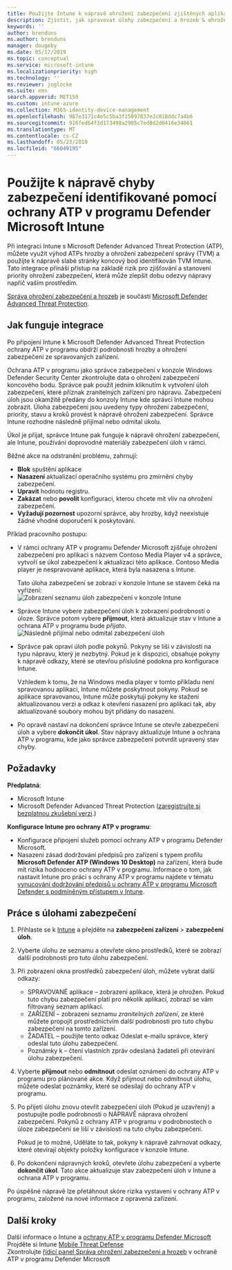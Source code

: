 ```yaml
---
title: Použijte Intune k nápravě ohrožení zabezpečení zjištěných aplikací Microsoft Defender ATP – Azure | Dokumentace Microsoftu
description: Zjistit, jak spravovat úlohy zabezpečení a hrozeb & ohrožení zabezpečení správy, část z Microsoft Defender Advanced Threat Protection (ATP) z konzoly Intune.
keywords: ''
author: brenduns
ms.author: brenduns
manager: dougeby
ms.date: 05/17/2019
ms.topic: conceptual
ms.service: microsoft-intune
ms.localizationpriority: high
ms.technology: ''
ms.reviewer: joglocke
ms.suite: ems
search.appverid: MET150
ms.custom: intune-azure
ms.collection: M365-identity-device-management
ms.openlocfilehash: 987e3171c4e5c5ba3f15097837e2c018ddc7a4b6
ms.sourcegitcommit: 916fed64f3d173498a2905c7ed8d2d6416e34061
ms.translationtype: MT
ms.contentlocale: cs-CZ
ms.lasthandoff: 05/23/2019
ms.locfileid: "66049195"
---
```

# <a name="use-intune-to-remediate-vulnerabilities-identified-by-microsoft-defender-atp"></a>Použijte k nápravě chyby zabezpečení identifikované pomocí ochrany ATP v programu Defender Microsoft Intune  

Při integraci Intune s Microsoft Defender Advanced Threat Protection (ATP), můžete využít výhod ATPs hrozby a ohrožení zabezpečení správy (TVM) a použijte k nápravě slabé stránky koncový bod identifikován TVM Intune. Tato integrace přináší přístup na základě rizik pro zjišťování a stanovení priority ohrožení zabezpečení, která může zlepšit dobu odezvy nápravy napříč vaším prostředím.  

[Správa ohrožení zabezpečení a hrozeb](https://docs.microsoft.com/windows/security/threat-protection/windows-defender-atp/next-gen-threat-and-vuln-mgt) je součástí [Microsoft Defender Advanced Threat Protection](https://docs.microsoft.com/windows/security/threat-protection/windows-defender-atp/windows-defender-advanced-threat-protection).  

## <a name="how-integration-works"></a>Jak funguje integrace  

Po připojení Intune k Microsoft Defender Advanced Threat Protection ochrany ATP v programu obdrží podrobnosti hrozby a ohrožení zabezpečení ze spravovaných zařízení.  

Ochrana ATP v programu jako správce zabezpečení v konzole Windows Defender Security Center zkontrolujte data o ohrožení zabezpečení koncového bodu. Správce pak použít jedním kliknutím k vytvoření úloh zabezpečení, které příznak zranitelných zařízení pro nápravu. Zabezpečení úloh jsou okamžitě předány do konzoly Intune kde správci Intune mohou zobrazit. Úloha zabezpečení jsou uvedeny typy ohrožení zabezpečení, priority, stavu a kroků provést k nápravě ohrožení zabezpečení. Správce Intune rozhodne následně přijímal nebo odmítal úkolu.  

Úkol je přijat, správce Intune pak funguje k nápravě ohrožení zabezpečení, ale Intune, používání doprovodné materiály zabezpečení úloh v rámci.  

Běžné akce na odstranění problému, zahrnují:  
- **Blok** spuštění aplikace  
- **Nasazení** aktualizací operačního systému pro zmírnění chyby zabezpečení.  
- **Upravit** hodnotu registru.  
- **Zakázat** nebo **povolit** konfiguraci, kterou chcete mít vliv na ohrožení zabezpečení.  
- **Vyžadují pozornost** upozorní správce, aby hrozby, když neexistuje žádné vhodné doporučení k poskytování.  

Příklad pracovního postupu:  
- V rámci ochrany ATP v programu Defender Microsoft zjišťuje ohrožení zabezpečení pro aplikaci s názvem Contoso Media Player v4 a správce, vytvoří se úkol zabezpečení k aktualizaci této aplikace. Contoso Media player je nespravované aplikace, která byla nasazena s Intune.  

  Tato úloha zabezpečení se zobrazí v konzole Intune se stavem čeká na vyřízení:  
  ![Zobrazení seznamu úloh zabezpečení v konzole Intune](./media/atp-manage-vulnerabilities/temp-security-tasks.png)
 
- Správce Intune vybere zabezpečení úloh k zobrazení podrobností o úloze.  Správce potom vybere **přijmout**, která aktualizuje stav v Intune a ochrana ATP v programu bude *přijato*.  
  ![Následně přijímal nebo odmítal zabezpečení úloh](./media/atp-manage-vulnerabilities/temp-accept-task.png) 
 
- Správce pak opraví úloh podle pokynů.  Pokyny se liší v závislosti na typu nápravu, který je nezbytný. Pokud je k dispozici, obsahuje pokyny k nápravě odkazy, které se otevřou příslušné podokna pro konfigurace Intune. 

  Vzhledem k tomu, že na Windows media player v tomto příkladu není spravovanou aplikaci, Intune můžete poskytnout pokyny. Pokud se aplikace spravovanou, Intune může poskytují pokyny ke stažení aktualizovanou verzi a odkaz k otevření nasazení pro aplikaci tak, aby aktualizované soubory mohou být přidány do nasazení. 

- Po opravě nastaví na dokončení správce Intune se otevře zabezpečení úloh a vybere **dokončit úkol**.  Stav nápravy aktualizuje Intune a ochrana ATP v programu, kde jako správce zabezpečení potvrdit upravený stav chyby.  

## <a name="prerequisites"></a>Požadavky  

**Předplatná**:  
- Microsoft Intune  
- Microsoft Defender Advanced Threat Protection ([zaregistrujte si bezplatnou zkušební verzi](https://www.microsoft.com/WindowsForBusiness/windows-atp?ocid=docs-wdatp-main-abovefoldlink).)  

**Konfigurace Intune pro ochrany ATP v programu**:  
- Konfigurace připojení služeb pomocí ochrany ATP v programu Defender Microsoft.  
- Nasazení zásad dodržování předpisů pro zařízení s typem profilu **Microsoft Defender ATP (Windows 10 Desktop)** na zařízení, která bude mít rizika hodnoceno ochrany ATP v programu.
  Informace o tom, jak nastavit Intune pro práci s ochrany ATP v programu najdete v tématu [vynucování dodržování předpisů u ochrany ATP v programu Microsoft Defender s podmíněným přístupem v Intune](https://docs.microsoft.com/intune/advanced-threat-protection#enable-windows-defender-atp-in-intune).  

## <a name="work-with-security-tasks"></a>Práce s úlohami zabezpečení  

1. Přihlaste se k [Intune](https://go.microsoft.com/fwlink/?linkid=2090973) a přejděte na **zabezpečení zařízení** > **zabezpečení úloh**.  
2. Vyberte úlohu ze seznamu a otevřete okno prostředků, které se zobrazí další podrobnosti pro tuto úlohu zabezpečení.  
3. Při zobrazení okna prostředků zabezpečení úloh, můžete vybrat další odkazy:  
   - SPRAVOVANÉ aplikace – zobrazení aplikace, která je ohrožen. Pokud tuto chybu zabezpečení platí pro několik aplikací, zobrazí se vám filtrovaný seznam aplikací.  
   - ZAŘÍZENÍ – zobrazení seznamu *zranitelných zařízení*, ze které můžete propojit prostřednictvím další podrobnosti pro tuto chybu zabezpečení na tomto zařízení.  
   - ŽADATEL – použijte tento odkaz Odeslat e-mailu správce, který odeslal tuto úlohu zabezpečení.  
   - Poznámky k – čtení vlastních zpráv odeslaná žadateli při otevírání úlohu zabezpečení.  
4. Vyberte **přijmout** nebo **odmítnout** odeslat oznámení do ochrany ATP v programu pro plánované akce. Když přijmout nebo odmítnout úlohu, můžete odeslat poznámky, které se odesílají do ochrany ATP v programu.  

5. Po přijetí úlohu znovu otevřít zabezpečení úloh (Pokud je uzavřený) a postupujte podle podrobnosti o NÁPRAVĚ náprava ohrožení zabezpečení.  Pokynů z ochrany ATP v programu v podrobnostech o úloze zabezpečení se liší v závislosti na tuto chybu zabezpečení.  

   Pokud je to možné, Uděláte to tak, pokyny k nápravě zahrnovat odkazy, které otevírají objekty položky konfigurace v konzole Intune.  

6. Po dokončení nápravných kroků, otevřete úlohu zabezpečení a vyberte **dokončit úkol**.  Tato akce aktualizuje stav zabezpečení úloh v Intune a ochrana ATP v programu.  

Po úspěšné nápravě lze přetáhnout skóre rizika vystavení v ochrany ATP v programu, založené na nové informace z opravená zařízení. 

## <a name="next-steps"></a>Další kroky
Další informace o Intune a [ochrany ATP v programu Defender Microsoft](https://docs.microsoft.com/intune/advanced-threat-protection)  
Projděte si Intune [Mobile Threat Defense](https://docs.microsoft.com/intune/mobile-threat-defense)  
Zkontrolujte [řídicí panel Správa ohrožení zabezpečení a hrozeb](https://docs.microsoft.com/windows/security/threat-protection/windows-defender-atp/tvm-dashboard-insights) v ochraně ATP v programu Defender Microsoft
